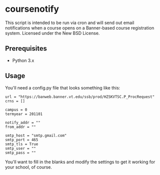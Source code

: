 coursenotify
============

This script is intended to be run via cron and will send out email notifications when a course opens on a Banner-based course registration system.
Licensed under the New BSD License.

## Prerequisites ##
* Python 3.x

## Usage ##
You'll need a config.py file that looks something like this:

	url = "https://banweb.banner.vt.edu/ssb/prod/HZSKVTSC.P_ProcRequest"
	crns = []

	campus = 0
	termyear = 201101

	notify_addr = ""
	from_addr = ""

	smtp_host = "smtp.gmail.com"
	smtp_port = 465
	smtp_tls = True
	smtp_user = ""
	smtp_pass = ""

You'll want to fill in the blanks and modify the settings to get it working for your school, of course.


